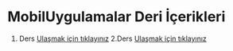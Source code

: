 # MobilUygulamalar Deri İçerikleri


1. Ders [Ulaşmak için tıklayınız](https://github.com/seldacetinkiran/MobilUygulamalar/blob/main/ders1.md)
2.Ders [Ulaşmak için tıklayınız](https://github.com/seldacetinkiran/MobilUygulamalar/blob/main/ders2.md)
